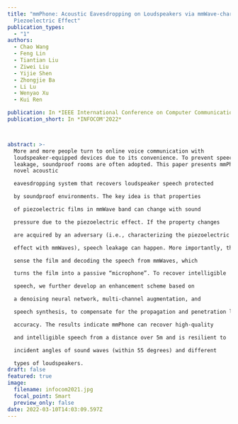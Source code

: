 ```yaml
---
title: "mmPhone: Acoustic Eavesdropping on Loudspeakers via mmWave-characterized
  Piezoelectric Effect"
publication_types:
  - "1"
authors:
  - Chao Wang
  - Feng Lin
  - Tiantian Liu
  - Ziwei Liu
  - Yijie Shen
  - Zhongjie Ba
  - Li Lu
  - Wenyao Xu
  - Kui Ren

publication: In *IEEE International Conference on Computer Communication*
publication_short: In *INFOCOM'2022*



abstract: >-
  More and more people turn to online voice communication with
  loudspeaker-equipped devices due to its convenience. To prevent speech
  leakage, soundproof rooms are often adopted. This paper presents mmPhone, a
  novel acoustic

  eavesdropping system that recovers loudspeaker speech protected

  by soundproof environments. The key idea is that properties

  of piezoelectric films in mmWave band can change with sound

  pressure due to the piezoelectric effect. If the property changes

  are acquired by an adversary (i.e., characterizing the piezoelectric

  effect with mmWaves), speech leakage can happen. More importantly, the piezoelectric film can work without a power supply. Base on this, we proposed a methodology using mmWaves to

  sense the film and decoding the speech from mmWaves, which

  turns the film into a passive “microphone”. To recover intelligible

  speech, we further develop an enhancement scheme based on

  a denoising neural network, multi-channel augmentation, and

  speech synthesis, to compensate for the propagation and penetration loss of mmWaves. We perform extensive experiments to evaluate mmPhone and conduct digit recognition with over 93%

  accuracy. The results indicate mmPhone can recover high-quality

  and intelligible speech from a distance over 5m and is resilient to

  incident angles of sound waves (within 55 degrees) and different

  types of loudspeakers.
draft: false
featured: true
image:
  filename: infocom2021.jpg
  focal_point: Smart
  preview_only: false
date: 2022-03-10T14:03:09.597Z
---
```

